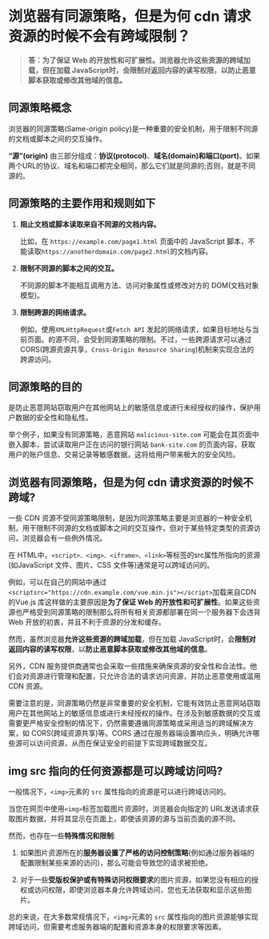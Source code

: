 # 浏览器有同源策略，但是为何 cdn 请求资源的时候不会有跨域限制？
> **答：为了保证 Web 的开放性和可扩展性。浏览器允许这些资源的跨域加载，但在加载 JavaScript时，会限制对返回内容的读写权限，以防止恶意脚本获取或修改其他域的信息。**

## 同源策略概念
浏览器的同源策略(Same-origin policy)是一种重要的安全机制，用于限制不同源的文档或脚本之间的交互操作。

**“源”(origin)** 由三部分组成：**协议(protocol)**、**域名(domain)**和**端口(port)**。如果两个URL的协议、域名和端口都完全相同，那么它们就是同源的;否则，就是不同源的。

## 同源策略的主要作用和规则如下

1. **阻止文档或脚本读取来自不同源的文档内容。**

    比如，在 ``https://example.com/page1.html`` 页面中的 JavaScript 脚本，不能读取``https://anotherdomain.com/page2.html``的文档内容。

2. **限制不同源的脚本之间的交互。**

    不同源的脚本不能相互调用方法、访问对象属性或修改对方的 DOM(文档对象模型)。

3. **限制跨源的网络请求。**

    例如，使用``XMLHttpRequest``或``Fetch API`` 发起的网络请求，如果目标地址与当前页面。的源不同，会受到同源策略的限制。不过，一些跨源请求可以通过 CORS(跨源资源共享，``Cross-Origin Resource Sharing``)机制来实现合法的跨源访问。

## 同源策略的目的
是防止恶意网站窃取用户在其他网站上的敏感信息或进行未经授权的操作，保护用户数据的安全性和隐私性。

举个例子，如果没有同源策略，恶意网站 ``malicious-site.com`` 可能会在其页面中嵌入脚本，尝试读取用户正在访问的银行网站 ``bank-site.com`` 的页面内容，获取用户的账户信息、交易记录等敏感数据，这将给用户带来极大的安全风险。

## 浏览器有同源策略，但是为何 cdn 请求资源的时候不跨域?
一些 CDN 资源不受同源策略限制，是因为同源策略主要是浏览器的一种安全机制，用干限制不同源的文档或脚本之间的交互操作，但对于某些特定类型的资源访问，浏览器会有一些例外情况。

在 HTML中，``<script>、<img>、<iframe>、<link>``等标签的src属性所指向的资源(如JavaScript 文件、图片、CSS 文件等)通常是可以跨域访问的。

例如，可以在自己的网站中通过``<scriptsrc="https://cdn.example.com/vue.min.js"></script>``加载来自CDN的Vue.js 库这样做的主要原因是**为了保证 Web 的开放性和可扩展性**。如果这些资源也严格受到同源策略的限制那么将所有相关资源都部署在同一个服务器下会违背 Web 开放的初衷，并且不利于资源的分发和缓存。

然而，虽然浏览器**允许这些资源的跨域加载**，但在加载 JavaScript时，会**限制对返回内容的读写权限**，以**防止恶意脚本获取或修改其他域的信息**。

另外，CDN 服务提供商通常也会采取一些措施来确保资源的安全性和合法性。他们会对资源进行管理和配置，只允许合法的请求访问资源，并防止恶意使用或滥用 CDN 资源。

需要注意的是，同源策略仍然是非常重要的安全机制，它能有效防止恶意网站窃取用户在其他网站上的敏感信息或进行未经授权的操作。在涉及到敏感数据的交互或需要更严格安全控制的情况下，仍然需要遵循同源策略或采用适当的跨域解决方案，如 CORS(跨域资源共享)等。CORS 通过在服务器端设置响应头，明确允许哪些源可以访问资源，从而在保证安全的前提下实现跨域数据交互。

## img src 指向的任何资源都是可以跨域访问吗?
一般情况下，``<img>``元素的 ``src`` 属性指向的资源是可以进行跨域访问的。

当您在网页中使用``<img>``标签加载图片资源时，浏览器会向指定的 URL发送请求获取图片数据，并将其显示在页面上，即使该资源的源与当前页面的源不同。

然而，也存在一些**特殊情况和限制**:
1. 如果图片资源所在的**服务器设置了严格的访问控制策略**(例如通过服务器端的配置限制某些来源的访问)，那么可能会导致您的请求被拒绝。

2. 对于一些**受版权保护或有特殊访问权限要求**的图片资源，如果您没有相应的授权或访问权限，即使浏览器本身允许跨域访问，您也无法获取和显示这些图片。

总的来说，在大多数常规情况下，``<img>``元素的 ``src`` 属性指向的图片资源能够实现跨域访问，但需要考虑服务器端的配置和资源本身的权限要求等因素。
